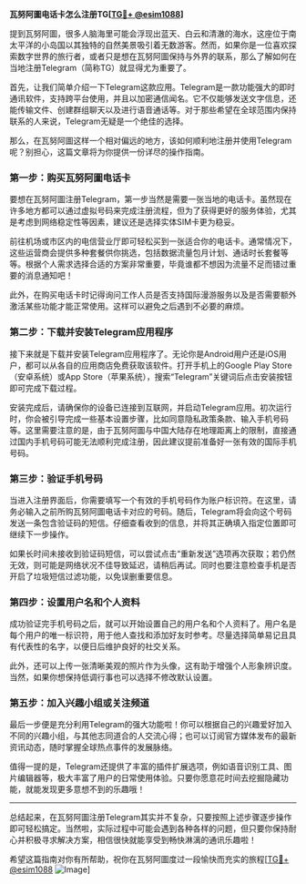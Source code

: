 **瓦努阿圖电话卡怎么注册TG[[TG💪+ @esim1088](https://t.me/s/esim1088)]**

提到瓦努阿圖，很多人脑海里可能会浮现出蓝天、白云和清澈的海水，这座位于南太平洋的小岛国以其独特的自然美景吸引着无数游客。然而，如果你是一位喜欢探索数字世界的旅行者，或者只是想在瓦努阿圖保持与外界的联系，那么了解如何在当地注册Telegram（简称TG）就显得尤为重要了。

首先，让我们简单介绍一下Telegram这款应用。Telegram是一款功能强大的即时通讯软件，支持跨平台使用，并且以加密通信闻名。它不仅能够发送文字信息，还能传输文件、创建群组聊天以及进行语音通话等。对于那些希望在全球范围内保持联系的人来说，Telegram无疑是一个绝佳的选择。

那么，在瓦努阿圖这样一个相对偏远的地方，该如何顺利地注册并使用Telegram呢？别担心，这篇文章将为你提供一份详尽的操作指南。

### 第一步：购买瓦努阿圖电话卡

要想在瓦努阿圖注册Telegram，第一步当然是需要一张当地的电话卡。虽然现在许多地方都可以通过虚拟号码来完成注册流程，但为了获得更好的服务体验，尤其是考虑到网络稳定性等因素，建议还是选择实体SIM卡更为稳妥。

前往机场或市区内的电信营业厅即可轻松买到一张适合你的电话卡。通常情况下，这些运营商会提供多种套餐供你挑选，包括数据流量包月计划、通话时长套餐等等。根据个人需求选择合适的方案非常重要，毕竟谁都不想因为流量不足而错过重要的消息通知吧！

此外，在购买电话卡时记得询问工作人员是否支持国际漫游服务以及是否需要额外激活某些功能才能正常使用。这样可以避免之后遇到不必要的麻烦。

### 第二步：下载并安装Telegram应用程序

接下来就是下载并安装Telegram应用程序了。无论你是Android用户还是iOS用户，都可以从各自的应用商店免费获取该软件。打开手机上的Google Play Store（安卓系统）或App Store（苹果系统），搜索“Telegram”关键词后点击安装按钮即可完成下载过程。

安装完成后，请确保你的设备已连接到互联网，并启动Telegram应用。初次运行时，你会被引导完成一些基本设置步骤，比如同意隐私政策条款、输入手机号码等。这里需要注意的是，由于瓦努阿圖与中国大陆存在地理距离上的限制，直接通过国内手机号码可能无法顺利完成注册，因此建议提前准备好一张有效的国际手机号码。

### 第三步：验证手机号码

当进入注册界面后，你需要填写一个有效的手机号码作为账户标识符。在这里，请务必输入之前所购瓦努阿圖电话卡对应的号码。随后，Telegram将会向这个号码发送一条包含验证码的短信。仔细查看收到的信息，并将其正确填入指定位置即可继续下一步操作。

如果长时间未接收到验证码短信，可以尝试点击“重新发送”选项再次获取；若仍然无效，则可能是网络状况不佳导致延迟，请稍后再试。同时也要注意检查手机是否开启了垃圾短信过滤功能，以免误删重要信息。

### 第四步：设置用户名和个人资料

成功验证完手机号码之后，就可以开始设置自己的用户名和个人资料了。用户名是每个用户的唯一标识符，用于他人查找和添加好友时参考。尽量选择简单易记且具有代表性的名字，以便日后维护良好的社交关系。

此外，还可以上传一张清晰美观的照片作为头像，这有助于增强个人形象辨识度。当然，如果你想保持低调行事也可以选择不修改默认设置。

### 第五步：加入兴趣小组或关注频道

最后一步便是充分利用Telegram的强大功能啦！你可以根据自己的兴趣爱好加入不同的兴趣小组，与其他志同道合的人交流心得；也可以订阅官方媒体发布的最新资讯动态，随时掌握全球热点事件的发展脉络。

值得一提的是，Telegram还提供了丰富的插件扩展选项，例如语音识别工具、图片编辑器等，极大丰富了用户的日常使用体验。只要你愿意花时间去挖掘隐藏功能，就能发现更多意想不到的乐趣哦！

---

总结起来，在瓦努阿圖注册Telegram其实并不复杂，只要按照上述步骤逐步操作即可轻松搞定。当然啦，实际过程中可能会遇到各种各样的问题，但只要你保持耐心并积极寻求解决方案，相信很快就能享受到畅快淋漓的通讯乐趣啦！

希望这篇指南对你有所帮助，祝你在瓦努阿圖度过一段愉快而充实的旅程[[TG💪+ @esim1088](https://t.me/s/esim1088) ![Image](https://i.postimg.cc/4NQfJmqS/Snipaste-2025-05-13-00-14-12.png)]